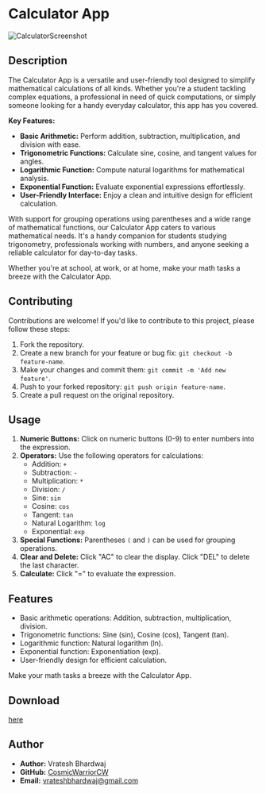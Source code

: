 # Calculator App
![CalculatorScreenshot](https://github.com/CosmicWarriorCW/Calculator/assets/102753634/53a5bafd-020d-4aaf-908a-99a19af01045)

## Description

The Calculator App is a versatile and user-friendly tool designed to simplify mathematical calculations of all kinds. Whether you're a student tackling complex equations, a professional in need of quick computations, or simply someone looking for a handy everyday calculator, this app has you covered.

**Key Features:**

- **Basic Arithmetic:** Perform addition, subtraction, multiplication, and division with ease.
- **Trigonometric Functions:** Calculate sine, cosine, and tangent values for angles.
- **Logarithmic Function:** Compute natural logarithms for mathematical analysis.
- **Exponential Function:** Evaluate exponential expressions effortlessly.
- **User-Friendly Interface:** Enjoy a clean and intuitive design for efficient calculation.

With support for grouping operations using parentheses and a wide range of mathematical functions, our Calculator App caters to various mathematical needs. It's a handy companion for students studying trigonometry, professionals working with numbers, and anyone seeking a reliable calculator for day-to-day tasks.

Whether you're at school, at work, or at home, make your math tasks a breeze with the Calculator App.

## Contributing

Contributions are welcome! If you'd like to contribute to this project, please follow these steps:

1. Fork the repository.
2. Create a new branch for your feature or bug fix: `git checkout -b feature-name`.
3. Make your changes and commit them: `git commit -m 'Add new feature'`.
4. Push to your forked repository: `git push origin feature-name`.
5. Create a pull request on the original repository.

## Usage

1. **Numeric Buttons:** Click on numeric buttons (0-9) to enter numbers into the expression.
2. **Operators:** Use the following operators for calculations:
   - Addition: `+`
   - Subtraction: `-`
   - Multiplication: `*`
   - Division: `/`
   - Sine: `sin`
   - Cosine: `cos`
   - Tangent: `tan`
   - Natural Logarithm: `log`
   - Exponential: `exp`
3. **Special Functions:** Parentheses `(` and `)` can be used for grouping operations.
4. **Clear and Delete:** Click "AC" to clear the display. Click "DEL" to delete the last character.
5. **Calculate:** Click "=" to evaluate the expression.

## Features

- Basic arithmetic operations: Addition, subtraction, multiplication, division.
- Trigonometric functions: Sine (sin), Cosine (cos), Tangent (tan).
- Logarithmic function: Natural logarithm (ln).
- Exponential function: Exponentiation (exp).
- User-friendly design for efficient calculation.

Make your math tasks a breeze with the Calculator App.

## Download
[here](https://github.com/CosmicWarriorCW/Calculator/releases)

## Author

- **Author:** Vratesh Bhardwaj
- **GitHub:** [CosmicWarriorCW](https://github.com/CosmicWarriorCW)
- **Email:** vrateshbhardwaj@gmail.com

